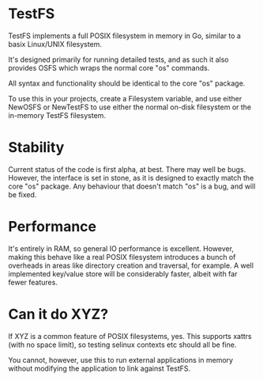 # TestFS

TestFS implements a full POSIX filesystem in memory in Go, similar to a basix Linux/UNIX filesystem.

It's designed primarily for running detailed tests, and as such it also provides OSFS which wraps the normal core "os" commands.

All syntax and functionality should be identical to the core "os" package.

To use this in your projects, create a Filesystem variable, and use either NewOSFS or NewTestFS to use either the normal on-disk filesystem
or the in-memory TestFS filesystem.

# Stability

Current status of the code is first alpha, at best.  There may well be bugs.  However, the interface is set in stone, as it is designed to exactly match the core "os" package.  Any behaviour that doesn't match "os" is a bug, and will be fixed.

# Performance

It's entirely in RAM, so general IO performance is excellent.  However, making this behave like a real POSIX filesystem introduces a bunch of overheads in areas like directory creation and traversal, for example.  A well implemented key/value store will be considerably faster, albeit with far fewer features.

# Can it do XYZ?

If XYZ is a common feature of POSIX filesystems, yes.  This supports xattrs (with no space limit), so testing selinux contexts etc should all be fine.

You cannot, however, use this to run external applications in memory without modifying the application to link against TestFS.
